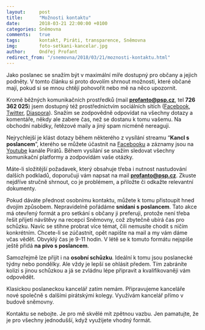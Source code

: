 ```yaml
---
layout:     post
title:      "Možnosti kontaktu"
date:       2018-03-21 22:00:00 +0100
categories: Sněmovna
comments:   true
tags:       kontakt, Piráti, transparence, Sněmovna
img:        foto-setkani-kancelar.jpg
author:     Ondřej Profant
redirect_from: "/snemovna/2018/03/21/moznosti-kontaktu.html"
---
```


Jako poslanec se snažím být v maximální míře dostupný pro občany a jejich podněty. V tomto článku si proto dovolím shrnout možnosti, které občané mají, pokud si se mnou chtějí pohovořit nebo mě na něco upozornit.

<!--more-->

Kromě běžných komunikačních prostředků (mail **profanto@psp.cz**, tel **726 362 025**) jsem dostupný též prostřednictvím sociálních sítích ([Facebook](https://www.facebook.com/ondrej.profant), [Twitter](https://twitter.com/ondrej_profant), [Diaspora](https://diasp.cz/people/052175c1e4ffbe63)). Snažím se zodpovědně odpovídat na všechny dotazy a komentáře, někdy ale zabere čas, než se dostanu k tomu vašemu. Na obchodní nabídky, řetězové maily a jiný spam nicméně nereaguji.

Nejrychlejší je klást dotazy během některého z vysílání streamu “**Kancl s poslancem**”, kterého se můžete účastnit na [Facebooku](https://www.facebook.com/groups/332114030527834/) a záznamy jsou na [Youtube](https://www.youtube.com/watch?v=K2c-6xzKkr0&list=PLKqQxo2sZ8NeLbPNUQWgUYyMkzMhLgBP2) kanále Pirátů. Během vysílání se snažím sledovat všechny komunikační platformy a zodpovídám vaše otázky.

Máte-li složitější požadavek, který obsahuje třeba i nutnost nastudování dalších podkladů, doporučuji vám napsat na mail **profanto@psp.cz**. Zkuste nejdříve stručně shrnout, co je problémem, a přiložte či odkažte relevantní dokumenty.

Pokud dáváte přednost osobnímu kontaktu, můžete k tomu přistoupit hned dvojím způsobem. Nepravidelně pořádáme **snídani s poslancem**. Tato akce má otevřený formát a pro setkání s občany ji preferuji, protože není třeba řešit přijetí návštěvy na recepci Sněmovny, což zbytečně ubírá čas pro schůzku. Navíc se stihne probrat více témat, čili nemusíte chodit s ničím konkrétním. Chcete-li se zúčastnit, opět napište na mail a my vám dáme včas vědět. Obvyklý čas je 9-11 hodin. V létě se k tomuto formátu nejspíše ještě přidá **na pivo s poslancem**.

Samozřejmě lze přijít i na **osobní schůzku**. Ideální k tomu jsou poslanecké týdny nebo pondělky. Ale vždy je lepší se ohlásit předem. Tím zabráníte kolizi s jinou schůzkou a já se zvládnu lépe připravit a kvalifikovaněji vám odpovědět.

Klasickou poslaneckou kancelář zatím nemám. Připravujeme kanceláře nové společně s dalšími pirátskými kolegy. Využívám kancelář přímo v budově sněmovny.

Kontaktu se nebojte. Je pro mě skvělé mít zpětnou vazbu. Jen pamatujte, že je pro všechny jednodušší, když využijete vhodný formát.
